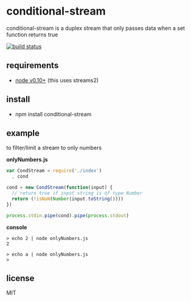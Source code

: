 conditional-stream
=========================================
conditional-stream is a duplex stream that only passes data when a set function returns true

[![build status](https://secure.travis-ci.org/swang/conditional-stream.png)](http://travis-ci.org/swang/conditional-stream)

## requirements

- [node v0.10+](http://nodejs.org/) (this uses streams2)

## install

- npm install conditional-stream

## example
to filter/limit a stream to only numbers

**onlyNumbers.js**
```js
var CondStream = require('./index')
  , cond

cond = new CondStream(function(input) {
  // return true if input string is of type Number
  return (!isNaN(Number(input.toString())))
})

process.stdin.pipe(cond).pipe(process.stdout)
```
**console**
```shell
> echo 2 | node onlyNumbers.js
2

> echo a | node onlyNumbers.js
>
```

## license
MIT
